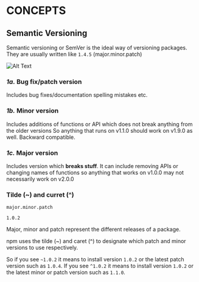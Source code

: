 # CONCEPTS

## Semantic Versioning

Semantic versioning or SemVer is the ideal way of versioning packages. They are usually written like `1.4.5` (major.minor.patch)

![Alt Text](https://res.cloudinary.com/practicaldev/image/fetch/s--vTMVK06i--/c\_limit%2Cf\_auto%2Cfl\_progressive%2Cq\_auto%2Cw\_880/https://thepracticaldev.s3.amazonaws.com/i/uyw4yois1mkqr967ufb8.png)

### _1a._ Bug fix/patch version

Includes bug fixes/documentation spelling mistakes etc.

### _1b._ Minor version

Includes additions of functions or API which does not break anything from the older versions So anything that runs on v1.1.0 should work on v1.9.0 as well. Backward compatible.

### _1c._ Major version

Includes version which **breaks stuff**. It can include removing APIs or changing names of functions so anything that works on v1.0.0 may not necessarily work on v2.0.0

### Tilde (\~) and curret (^)

```
major.minor.patch

1.0.2
```

Major, minor and patch represent the different releases of a package.

npm uses the tilde (\~) and caret (^) to designate which patch and minor versions to use respectively.

So if you see `~1.0.2` it means to install version `1.0.2` or the latest patch version such as `1.0.4`. If you see `^1.0.2` it means to install version `1.0.2` or the latest minor or patch version such as `1.1.0`.
